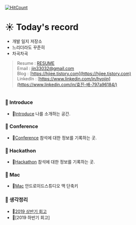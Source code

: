 [![HitCount](http://hits.dwyl.io/hjiee/Record.svg)](http://hits.dwyl.io/hjiee/Record)  
# :sunny: Today's record
 - 개발 일지 저장소
 - 느리더라도 꾸준히
 - 차곡차곡
    
> Resume    : [RESUME](https://github.com/hjiee/Resume)  
> Email     : jin33032@gmail.com  
> Blog      : [https://hjiee.tistory.com](https://hjiee.tistory.com)  
> LinkedIn  : [https://www.linkedin.com/in/hyojin](https://www.linkedin.com/in/효진-배-797a96184/)     
                  
#   
### :pushpin: Introduce 
 - :link:[Introduce](https://github.com/hjiee/Record/tree/master/Introduce) 나를 소개하는 공간.
 
### :pushpin: Conference
 - :link:[Conference](https://github.com/hjiee/Record/tree/master/Conference) 참석에 대한 정보를 기록하는 곳.
 
### :pushpin: Hackathon
 - :link:[Hackathon](https://github.com/hjiee/Record/tree/master/Hackathon) 참석에 대한 정보를 기록하는 곳.

### :pushpin: Mac
 - :link:[Mac](https://github.com/hjiee/Record/tree/master/Mac) 안드로이드스튜디오 맥 단축키
 
### :pushpin: 생각정리
 - :link:[2019 상반기 회고](https://hjiee.tistory.com/entry/생각정리-2019-상반기회고)
 - :link:[2019 하반기 회고]
 
 
  
 
